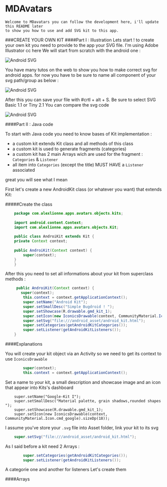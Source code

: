 # MDAvatars

    Welcome to MDavatars you can follow the development here, i'll update this README later 
    to show you how to use and add SVG kit to this app.
    
###CREATE YOUR OWN KIT
####Part I : Illustration
Lets start ! to create your own kit you need to provide to the app your SVG file. I'm using 
Adobe Illustrator cc here
We will start from scratch with the android one :


![Android SVG](/../master/illustrator_1.png?raw=true "Android SVG")




You have many tutos on the web to show you how to make correct svg for android apps. for now 
you have to be sure to name all component of your svg path/group as below : 


![Android SVG](/../master/illustrator_2.png?raw=true "Android SVG")




After this you can save your file with #crtl + alt + S. Be sure to select SVG Basic 1.1 or Tiny 2.1
You can compare the svg code


![Android SVG](/../master/illustrator_3.png?raw=true "Android SVG")



####Part II : Java code

To start with Java code you need to know bases of Kit implementation : 
- a custom kit extends Kit class and all methods of this class
- a custom kit is used to generate fragments (categories)
- a custom kit has 2 main Arrays wich are used for the fragment : `Categories` & `Listener`
- all item into `Categories` (except the title) MUST HAVE a `Listener` associated

great you will see what I mean

First let's create a new AndroidKit class (or whatever you want) that extends Kit:

#####Create the class
```java
    package com.alexlionne.apps.avatars.objects.kits;
     
    import android.content.Context;
    import com.alexlionne.apps.avatars.objects.Kit;
     
    public class AndroiKit extends Kit {
    private Context context;
     
    public AndroiKit(Context context) {
        super(context);
    }
    }
```  
After this you need to set all informations about your kit from superclass methods : 

```java
     public AndroiKit(Context context) {
       super(context);
        this.context = context.getApplicationContext();
        super.setName("Android Kit");
        super.setSmallDesc("Simple Bugdroid ! ");
        super.setShowcase(R.drawable.gmd_kit_1);
        super.setIcon(new IconicsDrawable(context, CommunityMaterial.Icon.cmd_android).sizeDp(18));
        super.setSvg("file:///android_asset/android_kit.html");
        super.setCategories(getAndroidKitCategories());
        super.setListener(getAndroidKitListeners());
    }
```

####Explanations

You will create your kit object via an Activity so we need to get its context to use `IconicsDrawable`

```java
        super(context);
        this.context = context.getApplicationContext();
```

Set a name to your kit, a small description and showcase image and an icon that appear into Kits's dashboard

        super.setName("Google-Kit I");
        super.setSmallDesc("Material palette, grain shadows,rounded shapes ");
        super.setShowcase(R.drawable.gmd_kit_1);
        super.setIcon(new IconicsDrawable(context, CommunityMaterial.Icon.cmd_google).sizeDp(18));


I assume you've store your `.svg` file into Asset folder, link your kit to its svg 
```java
    super.setSvg("file:///android_asset/android_kit.html");
```

As I said before a kit need 2 Arrays :
```java
        super.setCategories(getAndroidKitCategories());
        super.setListener(getAndroidKitListeners());
```

A categorie one and another for listeners
Let's create them

####Arrays
